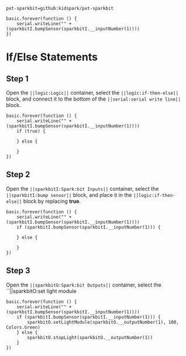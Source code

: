```package
pxt-sparkbit=github:kidspark/pxt-sparkbit
```

```template
basic.forever(function () {
    serial.writeLine("" + (sparkbitI.bumpSensor(sparkbitI.__inputNumber(1))))
})
```

# If/Else Statements

## Step 1

Open the ``||logic:Logic||`` container, select the ``||logic:if-then-else||`` block, and connect it to the bottom of the ``||serial:serial write line||`` block.

```blocks
basic.forever(function () {
    serial.writeLine("" + (sparkbitI.bumpSensor(sparkbitI.__inputNumber(1))))
    if (true) {
    	
    } else {
    	
    }
})
```

## Step 2

Open the ``||sparkbitI:Spark:bit Inputs||`` container, select the ``||sparkbitI:bump sensor||`` block, and place it in the ``||logic:if-then-else||`` block by replacing **true**.

```blocks
basic.forever(function () {
    serial.writeLine("" + (sparkbitI.bumpSensor(sparkbitI.__inputNumber(1))))
    if (sparkbitI.bumpSensor(sparkbitI.__inputNumber(1))) {
    	
    } else {
    	
    }
})
```

## Step 3

Open the ``||sparkbitO:Spark:bit Outputs||`` container, select the ``||sparkbitO:set light module


```blocks
basic.forever(function () {
    serial.writeLine("" + (sparkbitI.bumpSensor(sparkbitI.__inputNumber(1))))
    if (sparkbitI.bumpSensor(sparkbitI.__inputNumber(1))) {
        sparkbitO.setLightModule(sparkbitO.__outputNumber(1), 100, Colors.Green)
    } else {
        sparkbitO.stopLight(sparkbitO.__outputNumber(1))
    }
})
```